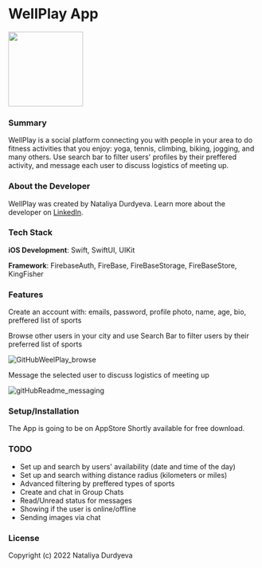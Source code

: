 # WellPlay App

<img src="https://user-images.githubusercontent.com/107269455/185242663-e7c84f78-3347-465a-bfc8-38f2f5def4d4.png" width="150" height="150" />



### Summary

WellPlay is a social platform connecting you with people in your area to do fitness activities that you enjoy: yoga, tennis, climbing, biking, jogging, and many others. Use search bar to filter users' profiles by their preffered activity, and message each user to discuss logistics of meeting up.

### About the Developer

WellPlay was created by Nataliya Durdyeva. Learn more about the developer on [LinkedIn](https://www.linkedin.com/in/nataliya-durdyeva/).

### Tech Stack

**iOS Development**: Swift, SwiftUI, UIKit

**Framework**: FirebaseAuth, FireBase, FireBaseStorage, FireBaseStore, KingFisher

### Features

Create an account with: emails, password, profile photo, name, age, bio, preffered list of sports

Browse other users in your city and use Search Bar to filter users by their preferred list of sports

![GitHubWeelPlay_browse](https://user-images.githubusercontent.com/107269455/191100028-68cdced9-6bdb-4bd6-8340-aa8171324e35.gif)

Message the selected user to discuss logistics of meeting up

![gitHubReadme_messaging](https://user-images.githubusercontent.com/107269455/191101057-5233bdde-77b9-4672-8b21-871899905e29.gif)

### Setup/Installation

The App is going to be on AppStore Shortly available for free download.

### TODO

- Set up and search by users' availability (date and time of the day)
- Set up and search withing distance radius (kilometers or miles)
- Advanced filtering by preffered types of sports
- Create and chat in Group Chats
- Read/Unread status for messages
- Showing if the user is online/offline
- Sending images via chat

### License

Copyright (c) 2022 Nataliya Durdyeva
